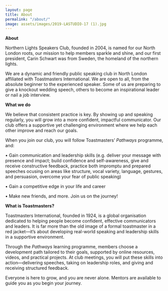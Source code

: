 ```yaml
---
layout: page
title: About
permalink: "/about/"
image: assets/images/2019-LASTUDIO-17 (1).jpg
---
```


**About**

Northern Lights Speakers Club, founded in 2004, is named for our North London roots, our mission to help members sparkle and shine, and our first president, Carin Schwart was from Sweden, the homeland of the northern lights.

We are a dynamic and friendly public speaking club in North London affiliated with Toastmasters International. We are open to all, from the absolute beginner to the experienced speaker. Some of us are preparing to give a knockout wedding speech, others to become an inspirational leader or nail a job interview.


**What we do**

We believe that consistent practice is key. By showing up and speaking regularly, you will grow into a more confident, impactful communicator. Our club offers a supportive yet challenging environment where we help each other improve and reach our goals.

When you join our club, you will follow Toastmasters’ _Pathways_ programme, and:

• Gain communication and leadership skills (e.g. deliver your message with presence and impact; build confidence and self-awareness, give and receive constructive feedback, practice both impromptu and prepared speeches ocusing on areas like structure, vocal variety, language, gestures, and persuasion, overcome your fear of public speaking)

• Gain a competitive edge in your life and career

• Make new friends, and more. Join us on the journey!

**What is Toastmasters?**

Toastmasters International, founded in 1924, is a global organisation dedicated to helping people become confident, effective communicators and leaders. It is far more than the old image of a formal toastmaster in a red jacket—it’s about developing real-world speaking and leadership skills in a supportive environment.

Through the _Pathways_ learning programme, members choose a development path tailored to their goals, supported by online resources, videos, and practical projects. At club meetings, you will put these skills into action—delivering speeches, taking on leadership roles, and giving and receiving structured feedback.

Everyone is here to grow, and you are never alone. Mentors are available to guide you as you begin your journey.
